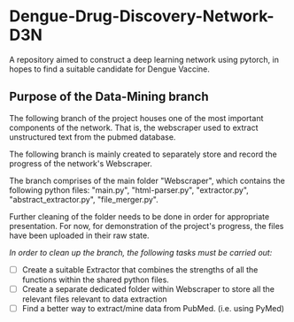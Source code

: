 # Dengue-Drug-Discovery-Network-D3N
A repository aimed to construct a deep learning network using pytorch, in hopes to find a suitable candidate for Dengue Vaccine.

## Purpose of the Data-Mining branch
The following branch of the project houses one of the most important components of the network. That is, the webscraper used to extract unstructured text from the pubmed database.

The following branch is mainly created to separately store and record the progress of the network's Webscraper.

The branch comprises of the main folder "Webscraper", which contains the following python files: "main.py", "html-parser.py", "extractor.py", "abstract_extractor.py", "file_merger.py".

Further cleaning of the folder needs to be done in order for appropriate presentation. For now, for demonstration of the project's progress, the files have been uploaded in their raw state.

*In order to clean up the branch, the following tasks must be carried out:*
- [ ] Create a suitable Extractor that combines the strengths of all the functions within the shared python files.
- [ ] Create a separate dedicated folder within Webscraper to store all the relevant files relevant to data extraction
- [ ] Find a better way to extract/mine data from PubMed. (i.e. using PyMed)
